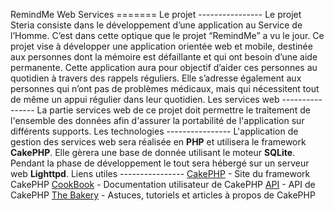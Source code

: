 RemindMe Web Services =======  Le projet ---------------- Le projet Steria consiste dans le développement d’une application au Service de l’Homme. C’est dans cette optique que le projet “RemindMe” a vu le jour. Ce projet vise à développer une application orientée web et mobile, destinée aux personnes dont la mémoire est défaillante et qui ont besoin d’une aide permanente. Cette application aura pour objectif d’aider ces personnes au quotidien à travers des rappels réguliers. Elle s’adresse également aux personnes qui n’ont pas de problèmes médicaux, mais qui nécessitent tout de même un appui régulier dans leur quotidien.  Les services web ---------------- La partie services web de ce projet doit permettre le traitement de l'ensemble des données afin d'assurer la portabilité de l'application sur différents supports.  Les technologies ---------------- L'application de gestion des services web sera réalisée en **PHP** et utilisera le framework **CakePHP**. Elle gèrera une base de donnée utilisant le moteur **SQLite**. Pendant la phase de développement le tout sera hébergé sur un serveur web **Lighttpd**.  Liens utiles ----------------  [CakePHP](http://www.cakephp.org) - Site du framework CakePHP  [CookBook](http://book.cakephp.org) - Documentation utilisateur de CakePHP  [API](http://api.cakephp.org) - API de CakePHP  [The Bakery](http://bakery.cakephp.org) - Astuces, tutoriels et articles à propos de CakePHP
